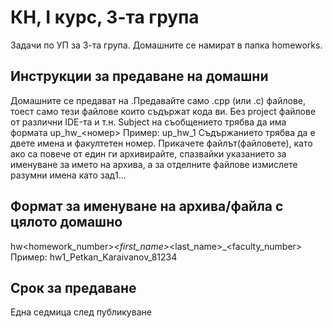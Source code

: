 КН, I курс, 3-та група
======

Задачи по УП за 3-та група. Домашните се намират в папка homeworks.

Инструкции за предаване на домашни
---------------------------------------

Домашните се предават на .Предавайте само .cpp (или .c) файлове, тоест само тeзи файлoве които съдържат кода ви. Без project файлове от различни IDE-та и т.н. Subject на съобщението трябва да има формата up_hw_<номер> Пример: up_hw_1 Съдържанието трябва да е двете имена и факултетен номер. Прикачете файлът(файловете), като ако са повече от един ги архивирайте, спазвайки указанието за именуване за името на архива, а за отделните файлове измислете разумни имена като зад1...

Формат за именуване на архива/файла с цялото домашно
---------------------------------------------------------

hw<homework_number>_<first_name>_<last_name>_<faculty_number>
Пример: hw1_Petkan_Karaivanov_81234

Срок за предаване
--------------------

Една седмица след публикуване
